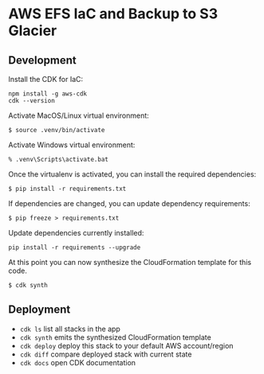 # AWS EFS IaC and Backup to S3 Glacier

## Development 

Install the CDK for IaC:

```
npm install -g aws-cdk
cdk --version
```

Activate MacOS/Linux virtual environment:

```
$ source .venv/bin/activate
```

Activate Windows virtual environment:

```
% .venv\Scripts\activate.bat
```

Once the virtualenv is activated, you can install the required dependencies:

```
$ pip install -r requirements.txt
```

If dependencies are changed, you can update dependency requirements: 

```
$ pip freeze > requirements.txt
```

Update dependencies currently installed:

```
pip install -r requirements --upgrade
```

At this point you can now synthesize the CloudFormation template for this code.

```
$ cdk synth
```

## Deployment

 * `cdk ls`          list all stacks in the app
 * `cdk synth`       emits the synthesized CloudFormation template
 * `cdk deploy`      deploy this stack to your default AWS account/region
 * `cdk diff`        compare deployed stack with current state
 * `cdk docs`        open CDK documentation
